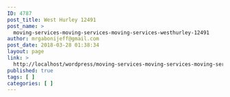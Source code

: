 ```yaml
---
ID: 4787
post_title: West Hurley 12491
post_name: >
  moving-services-moving-services-moving-services-westhurley-12491
author: mrgabonijeff@gmail.com
post_date: 2018-03-28 01:38:34
layout: page
link: >
  http://localhost/wordpress/moving-services-moving-services-moving-services-westhurley-12491/
published: true
tags: [ ]
categories: [ ]
---
```

